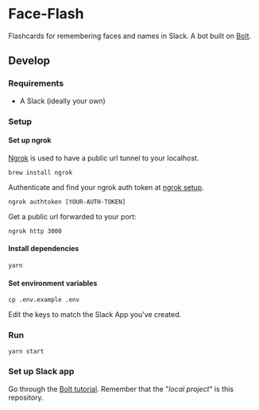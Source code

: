 # Face-Flash

Flashcards for remembering faces and names in Slack. A bot built on [Bolt](https://github.com/slackapi/bolt-js).



## Develop

### Requirements

- A Slack (ideally your own)

### Setup

#### Set up ngrok 

[Ngrok](https://dashboard.ngrok.com/get-started/setup) is used to have a public url tunnel to your localhost.

```
brew install ngrok
```

Authenticate and find your ngrok auth token at [ngrok setup](https://dashboard.ngrok.com/get-started/setup).

```
ngrok authtoken [YOUR-AUTH-TOKEN]
```

Get a public url forwarded to your port:

```
ngrok http 3000
```

#### Install dependencies

```
yarn
```

#### Set environment variables

```
cp .env.example .env
```

Edit the keys to match the Slack App you've created.

### Run

```
yarn start
```


### Set up Slack app

Go through the [Bolt tutorial](https://slack.dev/bolt-js/tutorial/getting-started). Remember that the "*local project*" is this repository. 



